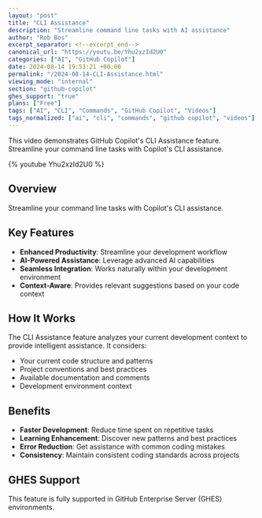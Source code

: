```yaml
---
layout: "post"
title: "CLI Assistance"
description: "Streamline command line tasks with AI assistance"
author: "Rob Bos"
excerpt_separator: <!--excerpt_end-->
canonical_url: "https://youtu.be/Yhu2xzId2U0"
categories: ["AI", "GitHub Copilot"]
date: 2024-08-14 19:53:21 +00:00
permalink: "/2024-08-14-CLI-Assistance.html"
viewing_mode: "internal"
section: "github-copilot"
ghes_support: "true"
plans: ["Free"]
tags: ["AI", "CLI", "Commands", "GitHub Copilot", "Videos"]
tags_normalized: ["ai", "cli", "commands", "github copilot", "videos"]
---
```


This video demonstrates GitHub Copilot's CLI Assistance feature. Streamline your command line tasks with Copilot's CLI assistance.<!--excerpt_end-->

{% youtube Yhu2xzId2U0 %}

## Overview

Streamline your command line tasks with Copilot's CLI assistance.

## Key Features

- **Enhanced Productivity**: Streamline your development workflow
- **AI-Powered Assistance**: Leverage advanced AI capabilities
- **Seamless Integration**: Works naturally within your development environment
- **Context-Aware**: Provides relevant suggestions based on your code context

## How It Works

The CLI Assistance feature analyzes your current development context to provide intelligent assistance. It considers:

- Your current code structure and patterns
- Project conventions and best practices
- Available documentation and comments
- Development environment context

## Benefits

- **Faster Development**: Reduce time spent on repetitive tasks
- **Learning Enhancement**: Discover new patterns and best practices
- **Error Reduction**: Get assistance with common coding mistakes
- **Consistency**: Maintain consistent coding standards across projects

## GHES Support

This feature is fully supported in GitHub Enterprise Server (GHES) environments.
